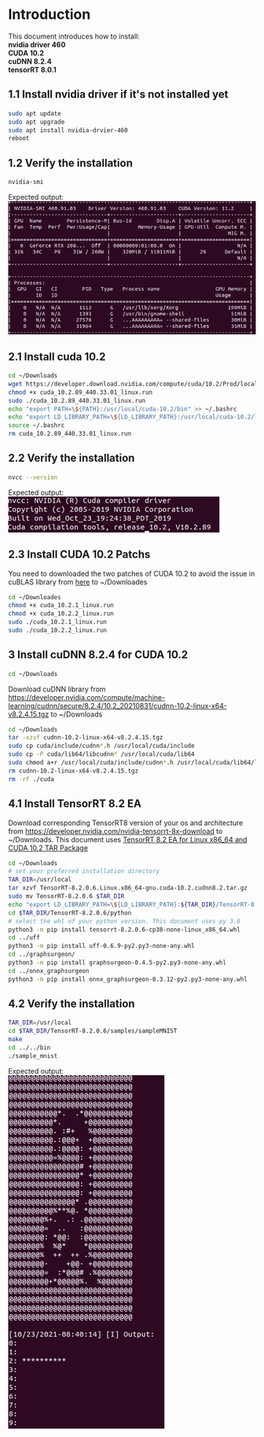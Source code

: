 # Introduction

This document introduces how to install:   
**nvidia driver 460  
CUDA 10.2  
cuDNN 8.2.4  
tensorRT 8.0.1**

## 1.1 Install nvidia driver if it's not installed yet
```bash
sudo apt update
sudo apt upgrade
sudo apt install nvidia-drvier-460
reboot
```

## 1.2 Verify the installation
```bash
nvidia-smi
```
Expected output:  
![Image](./images/nvidia-smi-output.png)

## 2.1 Install cuda 10.2
```bash
cd ~/Downloads
wget https://developer.download.nvidia.com/compute/cuda/10.2/Prod/local_installers/cuda_10.2.89_440.33.01_linux.run
chmod +x cuda_10.2.89_440.33.01_linux.run
sudo ./cuda_10.2.89_440.33.01_linux.run
echo "export PATH=\${PATH}:/usr/local/cuda-10.2/bin" >> ~/.bashrc
echo "export LD_LIBRARY_PATH=\${LD_LIBRARY_PATH}:/usr/local/cuda-10.2/lib64" >> ~/.bashrc
source ~/.bashrc
rm cuda_10.2.89_440.33.01_linux.run
```
## 2.2 Verify the installation
```bash
nvcc --version
```
Expected output:  
![Image](./images/nvcc-output.png)

## 2.3 Install CUDA 10.2 Patchs
You need to downloaded the two patches of CUDA 10.2 to avoid the issue in cuBLAS library from [here](https://developer.nvidia.com/cuda-10.2-download-archive?target_os=Linux&target_arch=x86_64&target_distro=Ubuntu&target_version=1804&target_type=runfilelocal) to ~/Downloades
```bash
cd ~/Downloades
chmod +x cuda_10.2.1_linux.run
chmod +x cuda_10.2.2_linux.run
sudo ./cuda_10.2.1_linux.run
sudo ./cuda_10.2.2_linux.run

```

## 3 Install cuDNN 8.2.4 for CUDA 10.2
```bash
cd ~/Downloads
```
Download cuDNN library from https://developer.nvidia.com/compute/machine-learning/cudnn/secure/8.2.4/10.2_20210831/cudnn-10.2-linux-x64-v8.2.4.15.tgz  to ~/Downloads
```bash
cd ~/Downloads
tar -xzvf cudnn-10.2-linux-x64-v8.2.4.15.tgz
sudo cp cuda/include/cudnn*.h /usr/local/cuda/include 
sudo cp -P cuda/lib64/libcudnn* /usr/local/cuda/lib64 
sudo chmod a+r /usr/local/cuda/include/cudnn*.h /usr/local/cuda/lib64/libcudnn*
rm cudnn-10.2-linux-x64-v8.2.4.15.tgz
rm -rf ./cuda
```

## 4.1 Install TensorRT 8.2 EA
Download corresponding TensorRT8 version of your os and architecture from https://developer.nvidia.com/nvidia-tensorrt-8x-download to ~/Downloads. This document uses [TensorRT 8.2 EA for Linux x86_64 and CUDA 10.2 TAR Package](https://developer.nvidia.com/compute/machine-learning/tensorrt/secure/8.2.0/tars/tensorrt-8.2.0.6.linux.x86_64-gnu.cuda-10.2.cudnn8.2.tar.gz)
```bash
cd ~/Downloads
# set your preferred installation directory
TAR_DIR=/usr/local
tar xzvf TensorRT-8.2.0.6.Linux.x86_64-gnu.cuda-10.2.cudnn8.2.tar.gz
sudo mv TensorRT-8.2.0.6 $TAR_DIR
echo "export LD_LIBRARY_PATH=\${LD_LIBRARY_PATH}:${TAR_DIR}/TensorRT-8.2.0.6/lib" >> ~/.bashrc
cd $TAR_DIR/TensorRT-8.2.0.6/python
# select the whl of your python version. This document uses py 3.8
python3 -m pip install tensorrt-8.2.0.6-cp38-none-linux_x86_64.whl
cd ../uff
python3 -m pip install uff-0.6.9-py2.py3-none-any.whl
cd ../graphsurgeon/
python3 -m pip install graphsurgeon-0.4.5-py2.py3-none-any.whl
cd ../onnx_graphsurgeon
python3 -m pip install onnx_graphsurgeon-0.3.12-py2.py3-none-any.whl
```

## 4.2 Verify the installation
```bash
TAR_DIR=/usr/local
cd $TAR_DIR/TensorRT-8.2.0.6/samples/sampleMNIST
make
cd ../../bin
./sample_mnist
```
Expected output:  
![Image](./images/tensorRT-output.png)

